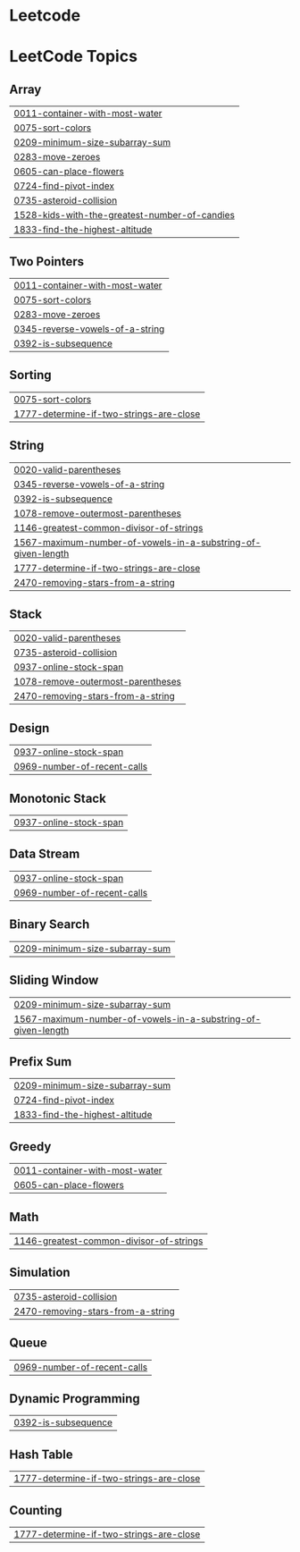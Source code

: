 # Leetcode
<!---LeetCode Topics Start-->
# LeetCode Topics
## Array
|  |
| ------- |
| [0011-container-with-most-water](https://github.com/soni-ratnesh/Leetcode/tree/master/0011-container-with-most-water) |
| [0075-sort-colors](https://github.com/soni-ratnesh/Leetcode/tree/master/0075-sort-colors) |
| [0209-minimum-size-subarray-sum](https://github.com/soni-ratnesh/Leetcode/tree/master/0209-minimum-size-subarray-sum) |
| [0283-move-zeroes](https://github.com/soni-ratnesh/Leetcode/tree/master/0283-move-zeroes) |
| [0605-can-place-flowers](https://github.com/soni-ratnesh/Leetcode/tree/master/0605-can-place-flowers) |
| [0724-find-pivot-index](https://github.com/soni-ratnesh/Leetcode/tree/master/0724-find-pivot-index) |
| [0735-asteroid-collision](https://github.com/soni-ratnesh/Leetcode/tree/master/0735-asteroid-collision) |
| [1528-kids-with-the-greatest-number-of-candies](https://github.com/soni-ratnesh/Leetcode/tree/master/1528-kids-with-the-greatest-number-of-candies) |
| [1833-find-the-highest-altitude](https://github.com/soni-ratnesh/Leetcode/tree/master/1833-find-the-highest-altitude) |
## Two Pointers
|  |
| ------- |
| [0011-container-with-most-water](https://github.com/soni-ratnesh/Leetcode/tree/master/0011-container-with-most-water) |
| [0075-sort-colors](https://github.com/soni-ratnesh/Leetcode/tree/master/0075-sort-colors) |
| [0283-move-zeroes](https://github.com/soni-ratnesh/Leetcode/tree/master/0283-move-zeroes) |
| [0345-reverse-vowels-of-a-string](https://github.com/soni-ratnesh/Leetcode/tree/master/0345-reverse-vowels-of-a-string) |
| [0392-is-subsequence](https://github.com/soni-ratnesh/Leetcode/tree/master/0392-is-subsequence) |
## Sorting
|  |
| ------- |
| [0075-sort-colors](https://github.com/soni-ratnesh/Leetcode/tree/master/0075-sort-colors) |
| [1777-determine-if-two-strings-are-close](https://github.com/soni-ratnesh/Leetcode/tree/master/1777-determine-if-two-strings-are-close) |
## String
|  |
| ------- |
| [0020-valid-parentheses](https://github.com/soni-ratnesh/Leetcode/tree/master/0020-valid-parentheses) |
| [0345-reverse-vowels-of-a-string](https://github.com/soni-ratnesh/Leetcode/tree/master/0345-reverse-vowels-of-a-string) |
| [0392-is-subsequence](https://github.com/soni-ratnesh/Leetcode/tree/master/0392-is-subsequence) |
| [1078-remove-outermost-parentheses](https://github.com/soni-ratnesh/Leetcode/tree/master/1078-remove-outermost-parentheses) |
| [1146-greatest-common-divisor-of-strings](https://github.com/soni-ratnesh/Leetcode/tree/master/1146-greatest-common-divisor-of-strings) |
| [1567-maximum-number-of-vowels-in-a-substring-of-given-length](https://github.com/soni-ratnesh/Leetcode/tree/master/1567-maximum-number-of-vowels-in-a-substring-of-given-length) |
| [1777-determine-if-two-strings-are-close](https://github.com/soni-ratnesh/Leetcode/tree/master/1777-determine-if-two-strings-are-close) |
| [2470-removing-stars-from-a-string](https://github.com/soni-ratnesh/Leetcode/tree/master/2470-removing-stars-from-a-string) |
## Stack
|  |
| ------- |
| [0020-valid-parentheses](https://github.com/soni-ratnesh/Leetcode/tree/master/0020-valid-parentheses) |
| [0735-asteroid-collision](https://github.com/soni-ratnesh/Leetcode/tree/master/0735-asteroid-collision) |
| [0937-online-stock-span](https://github.com/soni-ratnesh/Leetcode/tree/master/0937-online-stock-span) |
| [1078-remove-outermost-parentheses](https://github.com/soni-ratnesh/Leetcode/tree/master/1078-remove-outermost-parentheses) |
| [2470-removing-stars-from-a-string](https://github.com/soni-ratnesh/Leetcode/tree/master/2470-removing-stars-from-a-string) |
## Design
|  |
| ------- |
| [0937-online-stock-span](https://github.com/soni-ratnesh/Leetcode/tree/master/0937-online-stock-span) |
| [0969-number-of-recent-calls](https://github.com/soni-ratnesh/Leetcode/tree/master/0969-number-of-recent-calls) |
## Monotonic Stack
|  |
| ------- |
| [0937-online-stock-span](https://github.com/soni-ratnesh/Leetcode/tree/master/0937-online-stock-span) |
## Data Stream
|  |
| ------- |
| [0937-online-stock-span](https://github.com/soni-ratnesh/Leetcode/tree/master/0937-online-stock-span) |
| [0969-number-of-recent-calls](https://github.com/soni-ratnesh/Leetcode/tree/master/0969-number-of-recent-calls) |
## Binary Search
|  |
| ------- |
| [0209-minimum-size-subarray-sum](https://github.com/soni-ratnesh/Leetcode/tree/master/0209-minimum-size-subarray-sum) |
## Sliding Window
|  |
| ------- |
| [0209-minimum-size-subarray-sum](https://github.com/soni-ratnesh/Leetcode/tree/master/0209-minimum-size-subarray-sum) |
| [1567-maximum-number-of-vowels-in-a-substring-of-given-length](https://github.com/soni-ratnesh/Leetcode/tree/master/1567-maximum-number-of-vowels-in-a-substring-of-given-length) |
## Prefix Sum
|  |
| ------- |
| [0209-minimum-size-subarray-sum](https://github.com/soni-ratnesh/Leetcode/tree/master/0209-minimum-size-subarray-sum) |
| [0724-find-pivot-index](https://github.com/soni-ratnesh/Leetcode/tree/master/0724-find-pivot-index) |
| [1833-find-the-highest-altitude](https://github.com/soni-ratnesh/Leetcode/tree/master/1833-find-the-highest-altitude) |
## Greedy
|  |
| ------- |
| [0011-container-with-most-water](https://github.com/soni-ratnesh/Leetcode/tree/master/0011-container-with-most-water) |
| [0605-can-place-flowers](https://github.com/soni-ratnesh/Leetcode/tree/master/0605-can-place-flowers) |
## Math
|  |
| ------- |
| [1146-greatest-common-divisor-of-strings](https://github.com/soni-ratnesh/Leetcode/tree/master/1146-greatest-common-divisor-of-strings) |
## Simulation
|  |
| ------- |
| [0735-asteroid-collision](https://github.com/soni-ratnesh/Leetcode/tree/master/0735-asteroid-collision) |
| [2470-removing-stars-from-a-string](https://github.com/soni-ratnesh/Leetcode/tree/master/2470-removing-stars-from-a-string) |
## Queue
|  |
| ------- |
| [0969-number-of-recent-calls](https://github.com/soni-ratnesh/Leetcode/tree/master/0969-number-of-recent-calls) |
## Dynamic Programming
|  |
| ------- |
| [0392-is-subsequence](https://github.com/soni-ratnesh/Leetcode/tree/master/0392-is-subsequence) |
## Hash Table
|  |
| ------- |
| [1777-determine-if-two-strings-are-close](https://github.com/soni-ratnesh/Leetcode/tree/master/1777-determine-if-two-strings-are-close) |
## Counting
|  |
| ------- |
| [1777-determine-if-two-strings-are-close](https://github.com/soni-ratnesh/Leetcode/tree/master/1777-determine-if-two-strings-are-close) |
<!---LeetCode Topics End-->